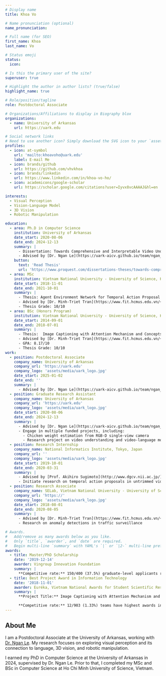 ```yaml
---
# Display name
title: Khoa Vo

# Name pronunciation (optional)
name_pronunciation:

# Full name (for SEO)
first_name: Khoa
last_name: Vo

# Status emoji
status:
  icon: 

# Is this the primary user of the site?
superuser: true

# Highlight the author in author lists? (true/false)
highlight_name: true

# Role/position/tagline
role: Postdoctoral Associate

# Organizations/Affiliations to display in Biography blox
organizations:
  - name: University of Arkansas
    url: https://uark.edu

# Social network links
# Need to use another icon? Simply download the SVG icon to your `assets/media/icons/` folder.
profiles:
  - icon: at-symbol
    url: 'mailto:khoavoho@uark.edu'
    label: E-mail Me
  - icon: brands/github
    url: https://github.com/vhvkhoa
  - icon: brands/linkedin
    url: https://www.linkedin.com/in/khoa-vo-ho/
  - icon: academicons/google-scholar
    url: https://scholar.google.com/citations?user=Iyvx8vcAAAAJ&hl=en

interests:
  - Visual Perception
  - Vision-Language Model
  - 3D Vision
  - Robotic Manipulation

education:
  - area: Ph.D in Computer Science
    institution: University of Arkansas
    date_start: 2020-08-06
    date_end: 2024-12-13
    summary: |
      - Dissertation: Towards Comprehensive and Interpretable Video Understanding
      - Advised by [Dr. Ngan Le](https://uark-aicv.github.io/team/ngan_le)
    button:
      text: 'Read Thesis'
      url: 'https://www.proquest.com/dissertations-theses/towards-comprehensive-interpretable-video/docview/3163016708/se-2?accountid=8361'
  - area: MSc
    institution: Vietnam National University - University of Science, Ho Chi Minh
    date_start: 2018-11-01
    date_end: 2021-10-01
    summary: |
      - Thesis: Agent Environment Network for Temporal Action Proposal Generation
      - Advised by [Dr. Minh-Triet Tran](https://www.fit.hcmus.edu.vn/~tmtriet/)
      - Thesis Grade: 10/10
  - area: BSc (Honors Program)
    institution: Vietnam National University - University of Science, Ho Chi Minh
    date_start: 2014-09-01
    date_end: 2018-07-01
    summary: |
      - Thesis:  Image Captioning with Attention Mechanism and Concepts Augmentation
      - Advised by [Dr. Minh-Triet Tran](https://www.fit.hcmus.edu.vn/~tmtriet/)
      - GPA: 8.17/10
      - Thesis Grade: 10/10
work:
  - position: Postdoctoral Associate
    company_name: University of Arkansas
    company_url: 'https://uark.edu'
    company_logo: 'assets/media/uark_logo.jpg'
    date_start: 2025-01-02
    date_end: ''
    summary: |
      - Advised by [Dr. Ngan Le](https://uark-aicv.github.io/team/ngan_le)
  - position: Graduate Research Assistant
    company_name: University of Arkansas
    company_url: 'https://uark.edu'
    company_logo: 'assets/media/uark_logo.jpg'
    date_start: 2020-08-06
    date_end: 2024-12-13
    summary: |
      - Advised by [Dr. Ngan Le](https://uark-aicv.github.io/team/ngan_le)
      - Engage in multiple funded projects, including:
        - Chicken weight estimation from RGB-D single-view camera
        - Research project on video understanding and video-language models
  - position: Research Internship
    company_name: National Informatics Institute, Tokyo, Japan
    company_url: ''
    company_logo: 'assets/media/uark_logo.jpg'
    date_start: 2019-10-01
    date_end: 2020-03-31
    summary: |
      - Advised by [Prof. Akihiro Sugimoto](http://www.dgcv.nii.ac.jp/)
      - Initiate research on temporal action proposals in untrimmed videos
  - position: Research Associate
    company_name: SELab, Vietnam National University - University of Science, Ho Chi Minh
    company_url: 'https://'
    company_logo: 'assets/media/uark_logo.jpg'
    date_start: 2018-08-01
    date_end: 2020-08-05
    summary: |
      - Advised by [Dr. Minh-Triet Tran](https://www.fit.hcmus.edu.vn/~tmtriet/)
      - Research on anomaly detections in traffic surveillance

# Awards.
#   Add/remove as many awards below as you like.
#   Only `title`, `awarder`, and `date` are required.
#   Begin multi-line `summary` with YAML's `|` or `|2-` multi-line prefix and indent 2 spaces below.
awards:
  - title: Master/PhD Scholarship
    date: '2019-12-14'
    awarder: Vingroup Innovation Foundation
    summary: |
      **Competitive rate:** 150/400 (37.5%) graduate-level applicants receive scholarships
  - title: Best Project Award in Information Technology
    date: '2018-11-01'
    awarder: Euréka, Vietnam National Awards for Student Scientific Research
    summary: |
      **Project Title:** Image Captioning with Attention Mechanism and Augmenting Concepts

      **Competitive rate:** 12/903 (1.33%) teams have highest awards in 12 categories
---
```


## About Me

I am a Postdoctoral Associate at the University of Arkansas, working with [Dr. Ngan Le](https://uark-aicv.github.io/team/ngan_le). My research focuses on exploring visual perception and its connection to language, 3D vision, and robotic manipulation.

I earned my PhD in Computer Science at the University of Arkansas in 2024, supervised by Dr. Ngan Le. Prior to that, I completed my MSc and BSc in Computer Science at Ho Chi Minh University of Science, Vietnam.

